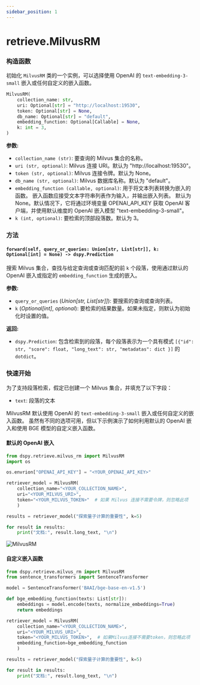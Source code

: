 ```yaml
---
sidebar_position: 1
---
```


# retrieve.MilvusRM

### 构造函数

初始化 `MilvusRM` 类的一个实例，可以选择使用 OpenAI 的 `text-embedding-3-small` 嵌入或任何自定义的嵌入函数。

```python
MilvusRM(
    collection_name: str,
    uri: Optional[str] = "http://localhost:19530",
    token: Optional[str] = None,
    db_name: Optional[str] = "default",
    embedding_function: Optional[Callable] = None,
    k: int = 3,
)
```

**参数:**
- `collection_name (str)`: 要查询的 Milvus 集合的名称。
- `uri (str, optional)`: Milvus 连接 URI。默认为 "http://localhost:19530"。
- `token (str, optional)`: Milvus 连接令牌。默认为 None。
- `db_name (str, optional)`: Milvus 数据库名称。默认为 "default"。
- `embedding_function (callable, optional)`: 用于将文本列表转换为嵌入的函数。
    嵌入函数应接受文本字符串列表作为输入，并输出嵌入列表。
    默认为 None。默认情况下，它将通过环境变量 OPENAI_API_KEY 获取 OpenAI 客户端，并使用默认维度的 OpenAI 嵌入模型 "text-embedding-3-small"。
- `k (int, optional)`: 要检索的顶部段落数。默认为 3。

### 方法

#### `forward(self, query_or_queries: Union[str, List[str]], k: Optional[int] = None) -> dspy.Prediction`

搜索 Milvus 集合，查找与给定查询或查询匹配的前 `k` 个段落，使用通过默认的 OpenAI 嵌入或指定的 `embedding_function` 生成的嵌入。

**参数:**
- `query_or_queries` (_Union[str, List[str]]_): 要搜索的查询或查询列表。
- `k` (_Optional[int]_, _optional_): 要检索的结果数量。如果未指定，则默认为初始化时设置的值。

**返回:**
- `dspy.Prediction`: 包含检索到的段落，每个段落表示为一个具有模式 `[{"id": str, "score": float, "long_text": str, "metadatas": dict }]` 的 `dotdict`。

### 快速开始

为了支持段落检索，假定已创建一个 Milvus 集合，并填充了以下字段：

- `text`: 段落的文本

MilvusRM 默认使用 OpenAI 的 `text-embedding-3-small` 嵌入或任何自定义的嵌入函数。
虽然有不同的选项可用，但以下示例演示了如何利用默认的 OpenAI 嵌入和使用 BGE 模型的自定义嵌入函数。

#### 默认的 OpenAI 嵌入

```python
from dspy.retrieve.milvus_rm import MilvusRM
import os

os.envrion["OPENAI_API_KEY"] = "<YOUR_OPENAI_API_KEY>"

retriever_model = MilvusRM(
    collection_name="<YOUR_COLLECTION_NAME>",
    uri="<YOUR_MILVUS_URI>",
    token="<YOUR_MILVUS_TOKEN>"  # 如果 Milvus 连接不需要令牌，则忽略此项
    )

results = retriever_model("探索量子计算的重要性", k=5)

for result in results:
    print("文档:", result.long_text, "\n")
```

![MilvusRM](https://image-url.com/milvusrm.png)
#### 自定义嵌入函数

```python
from dspy.retrieve.milvus_rm import MilvusRM
from sentence_transformers import SentenceTransformer

model = SentenceTransformer('BAAI/bge-base-en-v1.5')

def bge_embedding_function(texts: List[str]):
    embeddings = model.encode(texts, normalize_embeddings=True)
    return embeddings

retriever_model = MilvusRM(
    collection_name="<YOUR_COLLECTION_NAME>",
    uri="<YOUR_MILVUS_URI>",
    token="<YOUR_MILVUS_TOKEN>",  # 如果Milvus连接不需要token，则忽略此项
    embedding_function=bge_embedding_function
    )

results = retriever_model("探索量子计算的重要性", k=5)

for result in results:
    print("文档:", result.long_text, "\n")
```
